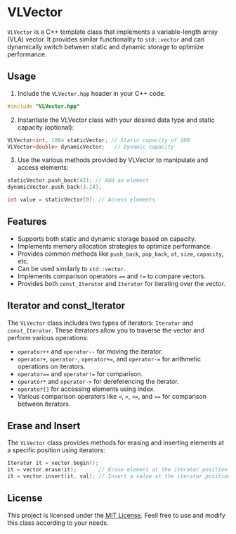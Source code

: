 # VLVector

`VLVector` is a C++ template class that implements a variable-length array (VLA) vector. It provides similar functionality to `std::vector` and can dynamically switch between static and dynamic storage to optimize performance.

## Usage

1. Include the `VLVector.hpp` header in your C++ code.

```cpp
#include "VLVector.hpp"
```

2. Instantiate the VLVector class with your desired data type and static capacity (optional):

```cpp
VLVector<int, 100> staticVector; // Static capacity of 100
VLVector<double> dynamicVector;   // Dynamic capacity
```

3. Use the various methods provided by VLVector to manipulate and access elements:

```cpp
staticVector.push_back(42); // Add an element
dynamicVector.push_back(3.14);

int value = staticVector[0]; // Access elements
```

## Features
- Supports both static and dynamic storage based on capacity.
- Implements memory allocation strategies to optimize performance.
- Provides common methods like ```push_back```, ```pop_back```, ```at```, ```size```, ```capacity```, etc.
- Can be used similarly to ```std::vector```.
- Implements comparison operators ```==``` and ```!=``` to compare vectors.
- Provides both ```const_Iterator``` and ```Iterator``` for iterating over the vector.


## Iterator and const_Iterator
The ```VLVector``` class includes two types of iterators: ```Iterator``` and ```const_Iterator```. These iterators allow you to traverse the vector and perform various operations:

- ```operator++``` and ```operator--``` for moving the iterator.
- ```operator+```, ```operator-```, ```operator+=```, and ```operator-=``` for arithmetic operations on iterators.
- ```operator==``` and ```operator!=``` for comparison.
- ```operator*``` and ```operator->``` for dereferencing the iterator.
- ```operator[]``` for accessing elements using index.
- Various comparison operators like ```<```, ```>```, ```<=```, and ```>=``` for comparison between iterators.

## Erase and Insert
The ```VLVector``` class provides methods for erasing and inserting elements at a specific position using iterators:

```cpp
Iterator it = vector.begin();
it = vector.erase(it);       // Erase element at the iterator position
it = vector.insert(it, val); // Insert a value at the iterator position
```

## License
This project is licensed under the [MIT License](LICENSE).
Feell free to use and modify this class according to your needs.
